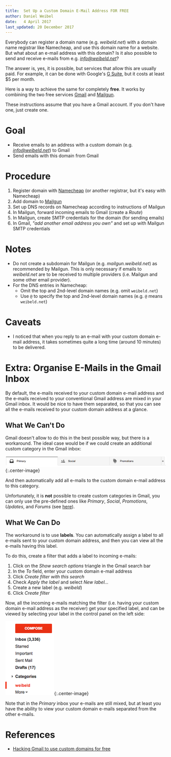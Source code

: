 ```yaml
---
title:  Set Up a Custom Domain E-Mail Address FOR FREE
author: Daniel Weibel
date:   4 April 2017
last_updated: 20 December 2017
---
```


Everybody can register a domain name (e.g. *weibeld.net*) with a domain name registrar like Namecheap, and use this domain name for a website. But what about an e-mail address with this domain? Is it also possible to send and receive e-mails from e.g. *info@weibeld.net*?

The answer is, yes, it is possible, but services that allow this are usually paid. For example, it can be done with Google's [G Suite](https://gsuite.google.com/products/gmail/), but it costs at least \$5 per month. 

Here is a way to achieve the same for completely **free**. It works by combining the two free services [Gmail](https://mail.google.com/) and [Mailgun](https://www.mailgun.com/).

These instructions assume that you have a Gmail account. If you don't have one, just create one.

# Goal

- Receive emails to an address with a custom domain (e.g. *info@weibeld.net*) to Gmail
- Send emails with this domain from Gmail

# Procedure

1. Register domain with [Namecheap](https://www.namecheap.com/) (or another registrar, but it's easy with Namecheap)
2. Add domain to [Mailgun](https://www.mailgun.com/)
3. Set up DNS records on Namecheap according to instructions of Mailgun
4. In Mailgun, forward incoming emails to Gmail (create a *Route*)
5. In Mailgun, create SMTP credentials for the domain (for sending emails)
6. In Gmail, *"add another email address you own"* and set up with Mailgun SMTP credentials

# Notes

- Do not create a subdomain for Mailgun (e.g. *mailgun.weibeld.net*) as recommended by Mailgun. This is only necessary if emails to *weibeld.net* are to be received to multiple providers (i.e. Mailgun and some other email provider).
- For the DNS entries in Namecheap:
    - Omit the top and 2nd-level domain names (e.g. omit `weibeld.net`)
    - Use `@` to specify the top and 2nd-level domain names (e.g. `@` means `weibeld.net`)

# Caveats

- I noticed that when you reply to an e-mail with your custom domain e-mail address, it takes sometimes quite a long time (around 10 minutes) to be delivered.

# Extra: Organise E-Mails in the Gmail Inbox

By default, the e-mails received to your custom domain e-mail address and the e-mails received to your conventional Gmail address are mixed in your Gmail inbox. It would be nice to have them separated, so that you can see all the e-mails received to your custom domain address at a glance.

## What We Can't Do

Gmail doesn't allow to do this in the best possible way, but there is a workaround. The ideal case would be if we could create an additional custom category in the Gmail inbox:

![Gmail Categories](assets/gmail-categories.png){:.center-image}

And then automatically add all e-mails to the custom domain e-mail address to this category.

Unfortunately, it is **not** possible to create custom categories in Gmail, you can only use the pre-defined ones like *Primary*, *Social*, *Promotions*, *Updates*, and *Forums* (see [here](https://webapps.stackexchange.com/questions/101964/how-do-i-make-a-new-category-on-my-gmail-account)).

## What We Can Do

The workaround is to use **labels**. You can automatically assign a label to all e-mails sent to your custom domain address, and then you can view all the e-mails having this label.

To do this, create a filter that adds a label to incoming e-mails:

1. Click on the *Show search options* triangle in the Gmail search bar
2. In the *To* field, enter your custom domain e-mail address
3. Click *Create filter with this search*
4. Check *Apply the label* and select *New label...*
5. Create a new label (e.g. *weibeld*)
6. Click *Create filter*

Now, all the incoming e-mails matching the filter (i.e. having your custom domain e-mail address as the receiver) get your specified label, and can be viewed by selecting your label in the control panel on the left side:

![Gmail Labels](assets/gmail-labels.png){:.center-image}

Note that in the *Primary* inbox your e-mails are still mixed, but at least you have the ability to view your custom domain e-mails separated from the other e-mails.


# References

- [Hacking Gmail to use custom domains for free](https://simplyian.com/2015/01/07/Hacking-GMail-to-use-custom-domains-for-free/)
